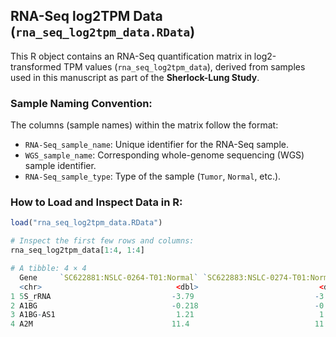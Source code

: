 ## RNA-Seq log2TPM Data (`rna_seq_log2tpm_data.RData`)

This R object contains an RNA-Seq quantification matrix in log2-transformed TPM values (`rna_seq_log2tpm_data`), derived from samples used in this manuscript as part of the **Sherlock-Lung Study**.

### Sample Naming Convention:
The columns (sample names) within the matrix follow the format:

- `RNA-Seq_sample_name`: Unique identifier for the RNA-Seq sample.
- `WGS_sample_name`: Corresponding whole-genome sequencing (WGS) sample identifier.
- `RNA-Seq_sample_type`: Type of the sample (`Tumor`, `Normal`, etc.).

### How to Load and Inspect Data in R:

```r
load("rna_seq_log2tpm_data.RData")

# Inspect the first few rows and columns:
rna_seq_log2tpm_data[1:4, 1:4]

# A tibble: 4 × 4
  Gene     `SC622881:NSLC-0264-T01:Normal` `SC622883:NSLC-0274-T01:Normal` `SC622889:NSLC-0264-T01:Tumor`
  <chr>                              <dbl>                           <dbl>                          <dbl>
1 5S_rRNA                           -3.79                           -3.80                          -3.40 
2 A1BG                              -0.218                          -0.548                         -0.278
3 A1BG-AS1                           1.21                            1.50                           1.81 
4 A2M                               11.4                            11.6                            9.50 
